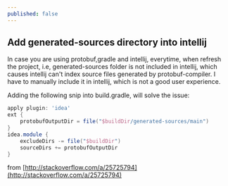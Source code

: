 ```yaml
---
published: false
---
```


## Add generated-sources directory into intellij

In case you are using protobuf,gradle and intellij, everytime, when refresh the project, i.e, generated-sources folder is not included in intellij, which causes intellij can't index source files generated by protobuf-compiler. I have to manually include it in intellij, which is not a good user experience.

Adding the following snip into build.gradle, will solve the issue:
```groovy
apply plugin: 'idea'
ext {
    protobufOutputDir = file("$buildDir/generated-sources/main")
}
idea.module {
    excludeDirs -= file("$buildDir")
    sourceDirs += protobufOutputDir
}
```
from [http://stackoverflow.com/a/25725794](http://stackoverflow.com/a/25725794)